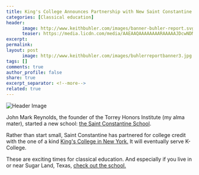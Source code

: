 ```yaml
---
title: King's College Announces Partnership with New Saint Constantine School
categories: [Classical education]
header:
      image: http://www.keithbuhler.com/images/banner-buhler-report.svg
      teaser: https://media.licdn.com/media/AAEAAQAAAAAAAARAAAAAJDcwNDM5OWY5LTZkMGUtNDdhNi1hODYyLTM1MzEwMjkxMDcxYg.png
excerpt: 
permalink: 
layout: post
      image: http://www.keithbuhler.com/images/buhlerreportbanner3.jpg
tags: []
comments: true
author_profile: false
share: true
excerpt_separator: <!--more-->
related: true
---
```



![Header Image](https://media.licdn.com/media/AAEAAQAAAAAAAARAAAAAJDcwNDM5OWY5LTZkMGUtNDdhNi1hODYyLTM1MzEwMjkxMDcxYg.png)


John Mark Reynolds, the founder of the Torrey Honors Institute (my alma mater), started a new school: [the Saint Constantine School](http://www.saintconstantine.org/). 

Rather than start small, Saint Constantine has partnered for college credit with the one of a kind [King's College in New York.](https://www.tkc.edu/stories/kings-announces-partnership-saint-constantine-school/) It will eventually serve K-College. 

These are exciting times for classical education. And especially if you live in or near Sugar Land, Texas, [check out the school.](http://www.saintconstantine.org/)

